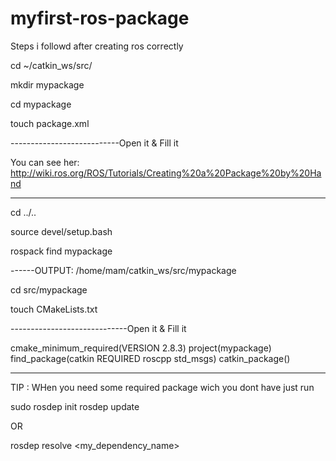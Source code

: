 # myfirst-ros-package

Steps i followd after creating ros correctly


cd ~/catkin_ws/src/

mkdir mypackage

cd mypackage

touch package.xml

---------------------------Open it & Fill it

You can see her: http://wiki.ros.org/ROS/Tutorials/Creating%20a%20Package%20by%20Hand


-------------------------------

cd ../..

source devel/setup.bash

rospack find mypackage

------OUTPUT: /home/mam/catkin_ws/src/mypackage

cd src/mypackage

touch CMakeLists.txt

-----------------------------Open it & Fill it

cmake_minimum_required(VERSION 2.8.3)
project(mypackage)
find_package(catkin REQUIRED roscpp std_msgs)
catkin_package()

------------------------------------

TIP : WHen you need some required package wich you dont have just run

sudo rosdep init
rosdep update

OR

rosdep resolve <my_dependency_name>








